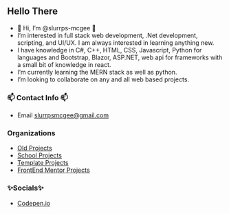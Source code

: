 ## Hello There ##

- 🧊 Hi, I’m @slurrps-mcgee 🧊
- I’m interested in full stack web development, .Net development, scripting, and UI/UX. I am always interested in learning anything new.
- I have knowledge in C#, C++, HTML, CSS, Javascript, Python for languages and Bootstrap, Blazor, ASP.NET, web api for frameworks with a small bit of knowledge in react.
- I’m currently learning the MERN stack as well as python.
- I’m looking to collaborate on any and all web based projects.

### 📫 Contact Info 📫 ####
- Email slurrpsmcgee@gmail.com

### Organizations ####
- <a href="https://github.com/slurrps-old" target="_blank">Old Projects</a>
- <a href="https://github.com/slurrps-school" target="_blank">School Projects</a>
- <a href="https://github.com/Slurrps-Templates" target="_blank">Template Projects</a>
- <a href="https://github.com/Slurrps-Frontend-Mentor" target="_blank">FrontEnd Mentor Projects</a>

### ✨Socials✨ ###
- <a href="https://codepen.io/slurrps-mcgee" target="_blank">Codepen.io</a>

<!---
slurrps-mcgee/slurrps-mcgee is a ✨ special ✨ repository because its `README.md` (this file) appears on your GitHub profile.
You can click the Preview link to take a look at your changes.
--->
